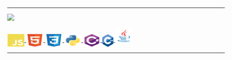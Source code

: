 

<!--
Here are some ideas to get you started:

- 🔭 I’m currently working on ...
- 🌱 I’m currently learning ...
- 👯 I’m looking to collaborate on ...
- 🤔 I’m looking for help with ...
- 💬 Ask me about ...
- 📫 How to reach me: ...
- 😄 Pronouns: ...
- ⚡ Fun fact: ...
-->
<hr>
<div>
 <a href="https://github.com/Guimonteirol">
 <img height="180em" src="https://github-readme-stats.vercel.app/api/top-langs/?username=Guimonteirol&layout=compact&langs_count=7&theme=dark"/>
      </div> 
  <br>
<div style="display: inline_block">
 <img align="center" alt="Gui-Js" height="30" width="40" src="https://raw.githubusercontent.com/devicons/devicon/master/icons/javascript/javascript-plain.svg">
 <img align="center" alt="Gui-HTML" height="30" width="40" src="https://raw.githubusercontent.com/devicons/devicon/master/icons/html5/html5-original.svg">
        <img align="center" alt="Gui-CSS" height="30" width="40" src="https://raw.githubusercontent.com/devicons/devicon/master/icons/css3/css3-original.svg">
        <img align="center" alt="Gui-Python" height="30" width="40" src="https://raw.githubusercontent.com/devicons/devicon/master/icons/python/python-original.svg">
        <img align="center" alt="Gui-Csharp" height="30" width="40" src="https://raw.githubusercontent.com/devicons/devicon/master/icons/csharp/csharp-original.svg">
        <img align="center" alt="Gui-C++" width="26px" src="https://github.com/Aakarsh-B/trying-repos/blob/master/c++.png?raw=true" />
        <img  alt="Gui-Java" height="30" width="40" src="https://raw.githubusercontent.com/devicons/devicon/master/icons/java/java-original.svg"> 
  
  </div>
     <hr>   

